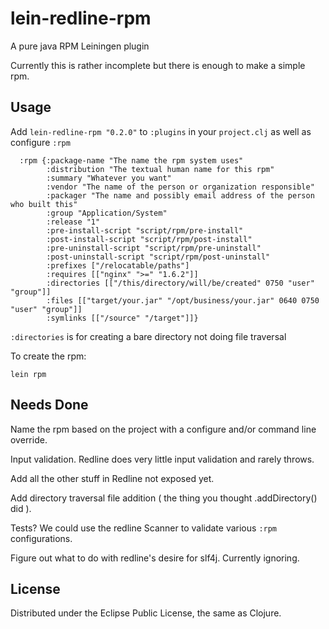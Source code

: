 # lein-redline-rpm
A pure java RPM Leiningen plugin

Currently this is rather incomplete but there is enough to make a simple rpm.

## Usage

Add `lein-redline-rpm "0.2.0"` to `:plugins` in your `project.clj` as well as
configure `:rpm`

```
  :rpm {:package-name "The name the rpm system uses"
        :distribution "The textual human name for this rpm"
        :summary "Whatever you want"
        :vendor "The name of the person or organization responsible"
        :packager "The name and possibly email address of the person who built this"
        :group "Application/System"
        :release "1"
        :pre-install-script "script/rpm/pre-install"
        :post-install-script "script/rpm/post-install"
        :pre-uninstall-script "script/rpm/pre-uninstall"
        :post-uninstall-script "script/rpm/post-uninstall"
        :prefixes ["/relocatable/paths"]
        :requires [["nginx" ">=" "1.6.2"]]
        :directories [["/this/directory/will/be/created" 0750 "user" "group"]]
        :files [["target/your.jar" "/opt/business/your.jar" 0640 0750 "user" "group"]]
        :symlinks [["/source" "/target"]]}
```

`:directories` is for creating a bare directory not doing file traversal

To create the rpm:

```
lein rpm
```

## Needs Done

Name the rpm based on the project with a configure and/or command line override.

Input validation. Redline does very little input validation and rarely throws.

Add all the other stuff in Redline not exposed yet.

Add directory traversal file addition ( the thing you thought .addDirectory() did ).

Tests? We could use the redline Scanner to validate various `:rpm` configurations.

Figure out what to do with redline's desire for slf4j. Currently ignoring.

## License

Distributed under the Eclipse Public License, the same as Clojure.
